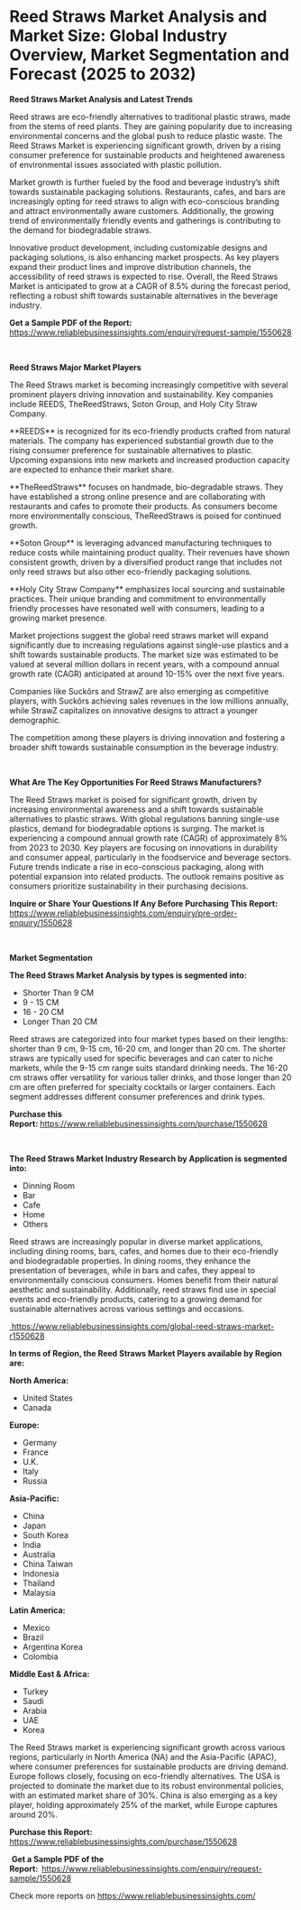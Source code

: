 <p><h1>Reed Straws Market Analysis and Market Size: Global Industry Overview, Market Segmentation and Forecast (2025 to 2032)</h1></p><p><strong>Reed Straws Market Analysis and Latest Trends</strong></p>
<p><p>Reed straws are eco-friendly alternatives to traditional plastic straws, made from the stems of reed plants. They are gaining popularity due to increasing environmental concerns and the global push to reduce plastic waste. The Reed Straws Market is experiencing significant growth, driven by a rising consumer preference for sustainable products and heightened awareness of environmental issues associated with plastic pollution.</p><p>Market growth is further fueled by the food and beverage industry’s shift towards sustainable packaging solutions. Restaurants, cafes, and bars are increasingly opting for reed straws to align with eco-conscious branding and attract environmentally aware customers. Additionally, the growing trend of environmentally friendly events and gatherings is contributing to the demand for biodegradable straws.</p><p>Innovative product development, including customizable designs and packaging solutions, is also enhancing market prospects. As key players expand their product lines and improve distribution channels, the accessibility of reed straws is expected to rise. Overall, the Reed Straws Market is anticipated to grow at a CAGR of 8.5% during the forecast period, reflecting a robust shift towards sustainable alternatives in the beverage industry.</p></p>
<p><strong>Get a Sample PDF of the Report:&nbsp;</strong> <a href="https://www.reliablebusinessinsights.com/enquiry/request-sample/1550628?utm_campaign=2185&utm_medium=2&utm_source=Github&utm_content=ia&utm_term=06022025&utm_id=reed-straws">https://www.reliablebusinessinsights.com/enquiry/request-sample/1550628</a></p>
<p>&nbsp;</p>
<p><strong>Reed Straws Major Market Players</strong></p>
<p><p>The Reed Straws market is becoming increasingly competitive with several prominent players driving innovation and sustainability. Key companies include REEDS, TheReedStraws, Soton Group, and Holy City Straw Company.</p><p>**REEDS** is recognized for its eco-friendly products crafted from natural materials. The company has experienced substantial growth due to the rising consumer preference for sustainable alternatives to plastic. Upcoming expansions into new markets and increased production capacity are expected to enhance their market share.</p><p>**TheReedStraws** focuses on handmade, bio-degradable straws. They have established a strong online presence and are collaborating with restaurants and cafes to promote their products. As consumers become more environmentally conscious, TheReedStraws is poised for continued growth.</p><p>**Soton Group** is leveraging advanced manufacturing techniques to reduce costs while maintaining product quality. Their revenues have shown consistent growth, driven by a diversified product range that includes not only reed straws but also other eco-friendly packaging solutions.</p><p>**Holy City Straw Company** emphasizes local sourcing and sustainable practices. Their unique branding and commitment to environmentally friendly processes have resonated well with consumers, leading to a growing market presence.</p><p>Market projections suggest the global reed straws market will expand significantly due to increasing regulations against single-use plastics and a shift towards sustainable products. The market size was estimated to be valued at several million dollars in recent years, with a compound annual growth rate (CAGR) anticipated at around 10-15% over the next five years.</p><p>Companies like Suckõrs and StrawZ are also emerging as competitive players, with Suckõrs achieving sales revenues in the low millions annually, while StrawZ capitalizes on innovative designs to attract a younger demographic.</p><p>The competition among these players is driving innovation and fostering a broader shift towards sustainable consumption in the beverage industry.</p></p>
<p>&nbsp;</p>
<p><strong>What Are The Key Opportunities For Reed Straws Manufacturers?</strong></p>
<p><p>The Reed Straws market is poised for significant growth, driven by increasing environmental awareness and a shift towards sustainable alternatives to plastic straws. With global regulations banning single-use plastics, demand for biodegradable options is surging. The market is experiencing a compound annual growth rate (CAGR) of approximately 8% from 2023 to 2030. Key players are focusing on innovations in durability and consumer appeal, particularly in the foodservice and beverage sectors. Future trends indicate a rise in eco-conscious packaging, along with potential expansion into related products. The outlook remains positive as consumers prioritize sustainability in their purchasing decisions.</p></p>
<p><strong>Inquire or Share Your Questions If Any Before Purchasing This Report:</strong> <a href="https://www.reliablebusinessinsights.com/enquiry/pre-order-enquiry/1550628?utm_campaign=2185&utm_medium=2&utm_source=Github&utm_content=ia&utm_term=06022025&utm_id=reed-straws">https://www.reliablebusinessinsights.com/enquiry/pre-order-enquiry/1550628</a></p>
<p>&nbsp;</p>
<p><strong>Market Segmentation</strong></p>
<p><strong>The Reed Straws Market Analysis by types is segmented into:</strong></p>
<p><ul><li>Shorter Than 9 CM</li><li>9 - 15 CM</li><li>16 - 20 CM</li><li>Longer Than 20 CM</li></ul></p>
<p><p>Reed straws are categorized into four market types based on their lengths: shorter than 9 cm, 9-15 cm, 16-20 cm, and longer than 20 cm. The shorter straws are typically used for specific beverages and can cater to niche markets, while the 9-15 cm range suits standard drinking needs. The 16-20 cm straws offer versatility for various taller drinks, and those longer than 20 cm are often preferred for specialty cocktails or larger containers. Each segment addresses different consumer preferences and drink types.</p></p>
<p><strong>Purchase this Report:&nbsp;</strong><a href="https://www.reliablebusinessinsights.com/purchase/1550628?utm_campaign=2185&utm_medium=2&utm_source=Github&utm_content=ia&utm_term=06022025&utm_id=reed-straws">https://www.reliablebusinessinsights.com/purchase/1550628</a></p>
<p>&nbsp;</p>
<p><strong>The Reed Straws Market Industry Research by Application is segmented into:</strong></p>
<p><ul><li>Dinning Room</li><li>Bar</li><li>Cafe</li><li>Home</li><li>Others</li></ul></p>
<p><p>Reed straws are increasingly popular in diverse market applications, including dining rooms, bars, cafes, and homes due to their eco-friendly and biodegradable properties. In dining rooms, they enhance the presentation of beverages, while in bars and cafes, they appeal to environmentally conscious consumers. Homes benefit from their natural aesthetic and sustainability. Additionally, reed straws find use in special events and eco-friendly products, catering to a growing demand for sustainable alternatives across various settings and occasions.</p></p>
<p><a href="https://www.reliablebusinessinsights.com/global-reed-straws-market-r1550628?utm_campaign=2185&utm_medium=2&utm_source=Github&utm_content=ia&utm_term=06022025&utm_id=reed-straws">&nbsp;https://www.reliablebusinessinsights.com/global-reed-straws-market-r1550628</a></p>
<p><strong>In terms of Region, the Reed Straws Market Players available by Region are:</strong></p>
<p>
    <p> <strong> North America: </strong>
        <ul>
            <li>United States</li>
            <li>Canada</li>
        </ul>
        </p> 
    <p> <strong> Europe: </strong>
        <ul>
            <li>Germany</li>
            <li>France</li>
            <li>U.K.</li>
            <li>Italy</li>
            <li>Russia</li>
        </ul>
        </p> 
    <p> <strong> Asia-Pacific: </strong>
        <ul>
            <li>China</li>
            <li>Japan</li>
            <li>South Korea</li>
            <li>India</li>
            <li>Australia</li>
            <li>China Taiwan</li>
            <li>Indonesia</li>
            <li>Thailand</li>
            <li>Malaysia</li>
        </ul>
        </p> 
    <p> <strong> Latin America: </strong>
        <ul>
            <li>Mexico</li>
            <li>Brazil</li>
            <li>Argentina Korea</li>
            <li>Colombia</li>
        </ul>
        </p> 
    <p> <strong> Middle East & Africa: </strong>
        <ul>
            <li>Turkey</li>
            <li>Saudi</li>
            <li>Arabia</li>
            <li>UAE</li>
            <li>Korea</li>
        </ul>
    </p>
    </p>
<p><p>The Reed Straws market is experiencing significant growth across various regions, particularly in North America (NA) and the Asia-Pacific (APAC), where consumer preferences for sustainable products are driving demand. Europe follows closely, focusing on eco-friendly alternatives. The USA is projected to dominate the market due to its robust environmental policies, with an estimated market share of 30%. China is also emerging as a key player, holding approximately 25% of the market, while Europe captures around 20%.</p></p>
<p><strong>Purchase this Report: </strong><a href="https://www.reliablebusinessinsights.com/purchase/1550628?utm_campaign=2185&utm_medium=2&utm_source=Github&utm_content=ia&utm_term=06022025&utm_id=reed-straws">https://www.reliablebusinessinsights.com/purchase/1550628</a></p>
<p>&nbsp;<strong>Get a Sample PDF of the Report:&nbsp;&nbsp;</strong><a href="https://www.reliablebusinessinsights.com/enquiry/request-sample/1550628?utm_campaign=2185&utm_medium=2&utm_source=Github&utm_content=ia&utm_term=06022025&utm_id=reed-straws">https://www.reliablebusinessinsights.com/enquiry/request-sample/1550628</a></p>
<p><strong></strong></p>
<p>Check more reports on <a href="https://www.reliablebusinessinsights.com/?utm_campaign=2185&utm_medium=2&utm_source=Github&utm_content=ia&utm_term=06022025&utm_id=reed-straws">https://www.reliablebusinessinsights.com/</a></p>